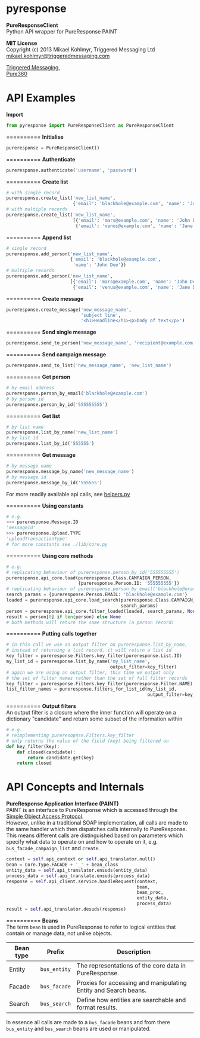 pyresponse
==========
**PureResponseClient**  
Python API wrapper for PureResponse PAINT

**MIT License**  
Copyright (c) 2013 Mikael Kohlmyr, Triggered Messaging Ltd  
mikael.kohlmyr@triggeredmessaging.com

[Triggered Messaging](http://www.triggeredmessaging.com),   
[Pure360](http://www.pure360.com)

API Examples  
==========
**Import**  
```python
from pyresponse import PureResponseClient as PureResponseClient
```
==========
**Initialise**  
```python
pureresponse = PureResponseClient()
```
==========
**Authenticate**  
```python
pureresponse.authenticate('username', 'password')
```
==========
**Create list**  
```python
# with single record
pureresponse.create_list('new_list_name', 
                         {'email': 'blackhole@example.com', 'name': 'John Doe'})
# with multiple records
pureresponse.create_list('new_list_name', 
                         [{'email': 'mars@example.com', 'name': 'John Doe'}, 
                          {'email': 'venus@example.com', 'name': 'Jane Doe'}])
```
==========
**Append list**  
```python
# single record
pureresponse.add_person('new_list_name', 
                        {'email': 'blackhole@example.com', 
                         'name': 'John Doe'})
# multiple records
pureresponse.add_person('new_list_name', 
                        [{'email': 'mars@example.com', 'name': 'John Doe'}, 
                         {'email': 'venus@example.com', 'name': 'Jane Doe'}])
```
==========
**Create message**  
```python
pureresponse.create_message('new_message_name', 
                            'subject line', 
                            '<h1>Headline</h1><p>body of text</p>')
```
==========
**Send single message**  
```python
pureresponse.send_to_person('new_message_name', 'recipient@example.com')
```
==========
**Send campaign message**  
```python
pureresponse.send_to_list('new_message_name', 'new_list_name')
```
==========
**Get person**  
```python
# by email address
pureresponse.person_by_email('blackhole@example.com')
# by person id
pureresponse.person_by_id('555555555')
```
==========
**Get list**  
```python
# by list name
pureresponse.list_by_name('new_list_name')
# by list id
pureresponse.list_by_id('555555')
```
==========
**Get message**  
```python
# by message name
pureresponse.message_by_name('new_message_name')
# by message id
pureresponse.message_by_id('555555')
```
For more readily available api calls, see [helpers.py](lib/helpers.py)  

==========
**Using constants**  
```python
# e.g.
>>> pureresponse.Message.ID
'messageId'
>>> pureresponse.Upload.TYPE
'uploadTransactionType'
# for more constants see ./lib/core.py
```
==========
**Using core methods**  
```python
# e.g.
# replicating behaviour of pureresponse.person_by_id('555555555')
pureresponse.api_core.load(pureresponse.Class.CAMPAIGN_PERSON, 
                           {pureresponse.Person.ID: '555555555'})
# replicating behaviour of pureresponse.person_by_email('blackhole@example.com')
search_params = {pureresponse.Person.EMAIL: 'blackhole@example.com'}
loaded = pureresponse.api_core.load_search(pureresponse.Class.CAMPAIGN_PERSON, 
                                           search_params)
person = pureresponse.api_core.filter_loaded(loaded, search_params, None)
result = person[0] if len(person) else None
# both methods will return the same structure (a person record)
```
==========
**Putting calls together**  
```python
# in this call we use an output filter on pureresponse.list_by_name, 
# instead of returning a list record, it will return a list id
key_filter = pureresponse.Filters.key_filter(pureresponse.List.ID)
my_list_id = pureresponse.list_by_name('my_list_name', 
                                       output_filter=key_filter)
# again we are using an output filter, this time we output only 
# the set of filter names rather than the set of full filter records
key_filter = pureresponse.Filters.key_filter(pureresponse.Filter.NAME)
list_filter_names = pureresponse.filters_for_list_id(my_list_id, 
                                                     output_filter=key_filter)
```
==========
**Output filters**  
An output filter is a closure where the inner function will operate on a dictionary "candidate" and return some subset of the information within
```python
# e.g.
# reimplementing pureresopnse.Filters.key_filter
# only returns the value of the field (key) being filtered on
def key_filter(key):
    def closed(candidate):
        return candidate.get(key)
    return closed
```

API Concepts and Internals  
==========
**PureResponse Application Interface (PAINT)**  
PAINT is an interface to PureResponse which is accessed through the [Simple Object Access Protocol](http://en.wikipedia.org/wiki/SOAP).  
However, unlike in a traditional SOAP implementation, all calls are made to the same handler which then dispatches calls internally to PureResponse. This means different calls are distinguished based on parameters which specify what data to operate on and how to operate on it, e.g. `bus_facade_campaign_list` and `create`.  

```python
context = self.api_context or self.api_translator.null()
bean = Core.Type.FACADE + '_' + bean_class
entity_data = self.api_translator.ensuds(entity_data)
process_data = self.api_translate.ensuds(process_data)
response = self.api_client.service.handleRequest(context,
                                                 bean,
                                                 bean_proc,
                                                 entity_data,
                                                 process_data)
result = self.api_translator.desuds(response)
```
==========
**Beans**  
The term `bean` is used in PureResponse to refer to logical entities that contain or manage data, not unlike objects.  

| Bean type | Prefix       | Description                                                       |
| --------- | ------------ | ----------------------------------------------------------------- |
| Entity    | `bus_entity` | The representations of the core data in PureResponse.             |
| Facade    | `bus_facade` | Proxies for accessing and manipulating Entity and Search beans.   |
| Search    | `bus_search` | Define how entities are searchable and format results.            |

In essence all calls are made to a `bus_facade` beans and from there `bus_entity` and `bus_search` beans are used or manipulated.
